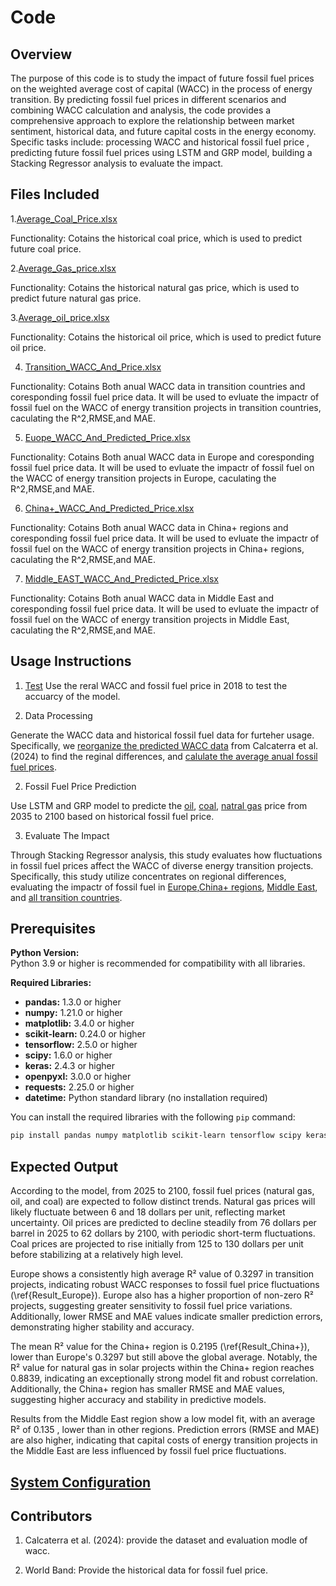 # Code

## Overview 

The purpose of this code is to study the impact of future fossil fuel prices on the weighted average cost of capital (WACC) in the process of energy transition. By predicting fossil fuel prices in different scenarios and combining WACC calculation and analysis, the code provides a comprehensive approach to explore the relationship between market sentiment, historical data, and future capital costs in the energy economy. Specific tasks include: processing WACC and historical fossil fuel price , predicting future fossil fuel prices using LSTM and GRP model, building a  Stacking Regressor analysis to evaluate the impact.

## Files Included
1.[Average_Coal_Price.xlsx](https://github.com/GreenComp-ERC/Shilin_ImpactOfFossilFeulPrice/blob/main/data/Average_Coal_Price.xlsx)

Functionality: Cotains the historical coal price, which is used to predict future coal price.

2.[Average_Gas_price.xlsx](https://github.com/GreenComp-ERC/Shilin_ImpactOfFossilFeulPrice/blob/main/data/Average_Gas_price.xlsx)

Functionality: Cotains the historical natural gas price, which is used to predict future natural gas price.

3.[Average_oil_price.xlsx](https://github.com/GreenComp-ERC/Shilin_ImpactOfFossilFeulPrice/blob/main/data/Average_oil_price.xlsx)

Functionality: Cotains the historical oil price, which is used to predict future oil price.

4. [Transition_WACC_And_Price.xlsx](https://github.com/GreenComp-ERC/Shilin_ImpactOfFossilFeulPrice/blob/main/data/Transition_WACC_And_Price.xlsx)

Functionality: Cotains Both anual WACC data in transition countries and coresponding fossil fuel price data. It will be used to evluate the impactr of fossil fuel on the WACC of energy transition projects in transition countries, caculating the R^2,RMSE,and MAE.

5. [Euope_WACC_And_Predicted_Price.xlsx](https://github.com/GreenComp-ERC/Shilin_ImpactOfFossilFeulPrice/blob/main/data/Euope_WACC_And_Predicted_Price.xlsx)

Functionality: Cotains Both anual WACC data in Europe and coresponding fossil fuel price data. It will be used to evluate the impactr of fossil fuel on the WACC of energy transition projects in Europe, caculating the R^2,RMSE,and MAE.

6. [China+_WACC_And_Predicted_Price.xlsx](https://github.com/GreenComp-ERC/Shilin_ImpactOfFossilFeulPrice/blob/main/data/China%2B_WACC_And_Predicted_Price.xlsx)

Functionality: Cotains Both anual WACC data in China+ regions and coresponding fossil fuel price data. It will be used to evluate the impactr of fossil fuel on the WACC of energy transition projects in China+ regions, caculating the R^2,RMSE,and MAE.

7. [Middle_EAST_WACC_And_Predicted_Price.xlsx](https://github.com/GreenComp-ERC/Shilin_ImpactOfFossilFeulPrice/blob/main/data/Middle_EAST_WACC_And_Predicted_Price.xlsx)

Functionality: Cotains Both anual WACC data in Middle East and coresponding fossil fuel price data. It will be used to evluate the impactr of fossil fuel on the WACC of energy transition projects in Middle East, caculating the R^2,RMSE,and MAE.


## Usage Instructions
1. [Test](https://github.com/GreenComp-ERC/Shilin_ImpactOfFossilFeulPrice/blob/main/code/TEST.ipynb)
   Use the reral WACC and fossil fuel price in 2018 to test the accuarcy of the model. 

1. Data Processing

Generate the WACC data and historical fossil fuel data for furteher usage. Specifically, we [reorganize the predicted WACC data](https://github.com/GreenComp-ERC/Shilin_ImpactOfFossilFeulPrice/blob/main/code/WACC_Data_processing.ipynb) from Calcaterra et al. (2024) to find the reginal differences, and [calulate the average anual fossil fuel prices](https://github.com/GreenComp-ERC/Shilin_ImpactOfFossilFeulPrice/blob/main/code/Price_Data_Processing.ipynb).

2. Fossil Fuel Price Prediction

Use LSTM and GRP model to predicte the [oil](https://github.com/GreenComp-ERC/Shilin_ImpactOfFossilFeulPrice/blob/main/code/Oil_Price_Prediction.ipynb), [coal](https://github.com/GreenComp-ERC/Shilin_ImpactOfFossilFeulPrice/blob/main/code/coal_Prediction.ipynb), [natral gas](https://github.com/GreenComp-ERC/Shilin_ImpactOfFossilFeulPrice/blob/main/code/Natural_Gas_Prediction.ipynb) price from 2035 to 2100 based on historical fossil fuel price.

3. Evaluate The Impact

 Through Stacking Regressor analysis, this study evaluates how fluctuations in fossil fuel prices affect the WACC of diverse energy transition projects. Specifically, this study utilize concentrates on regional differences, evaluating the impactr of fossil fuel in [Europe](https://github.com/GreenComp-ERC/Shilin_ImpactOfFossilFeulPrice/blob/main/code/The_Impact_Of_Fossil_fuel_Europe.ipynb),[China+ regions](https://github.com/GreenComp-ERC/Shilin_ImpactOfFossilFeulPrice/blob/main/code/The_Impact_Of_Fossil_Fuel_In_China%2B.ipynb), [Middle East](https://github.com/GreenComp-ERC/Shilin_ImpactOfFossilFeulPrice/blob/main/code/The_Impact_Of_Fossil_fuel_In_Middle_East.ipynb), and [all transition countries](https://github.com/GreenComp-ERC/Shilin_ImpactOfFossilFeulPrice/blob/main/code/The_Impact_of_Fossil_fuel_In_Transition_Countris.ipynb).

 

## Prerequisites

**Python Version:**  
Python 3.9 or higher is recommended for compatibility with all libraries.

**Required Libraries:**  
- **pandas:** 1.3.0 or higher  
- **numpy:** 1.21.0 or higher  
- **matplotlib:** 3.4.0 or higher  
- **scikit-learn:** 0.24.0 or higher  
- **tensorflow:** 2.5.0 or higher  
- **scipy:** 1.6.0 or higher  
- **keras:** 2.4.3 or higher  
- **openpyxl:** 3.0.0 or higher  
- **requests:** 2.25.0 or higher  
- **datetime:** Python standard library (no installation required)  

You can install the required libraries with the following `pip` command:

```bash
pip install pandas numpy matplotlib scikit-learn tensorflow scipy keras openpyxl requests

 ```

## Expected Output

According to the model,  from 2025 to 2100, fossil fuel prices (natural gas, oil, and coal) are expected to follow distinct trends. Natural gas prices will likely fluctuate between 6 and 18 dollars per unit, reflecting market uncertainty. Oil prices are predicted to decline steadily from 76 dollars per barrel in 2025 to 62 dollars by 2100, with periodic short-term fluctuations. Coal prices are projected to rise initially from 125 to 130 dollars per unit before stabilizing at a relatively high level.

Europe shows a consistently high average R² value of 0.3297 in transition projects, indicating robust WACC responses to fossil fuel price fluctuations (\ref{Result_Europe}). Europe also has a higher proportion of non-zero R² projects, suggesting greater sensitivity to fossil fuel price variations. Additionally, lower RMSE and MAE values indicate smaller prediction errors, demonstrating higher stability and accuracy.

The mean R² value for the China+ region is 0.2195 (\ref{Result_China+}), lower than Europe's 0.3297  but still above the global average. Notably, the R² value for natural gas in solar projects within the China+ region reaches 0.8839, indicating an exceptionally strong model fit and robust correlation. Additionally, the China+ region has smaller RMSE and MAE values, suggesting higher accuracy and stability in predictive models.

Results from the Middle East region show a low model fit, with an average R² of 0.135 , lower than in other regions. Prediction errors (RMSE and MAE) are also higher, indicating that capital costs of energy transition projects in the Middle East are less influenced by fossil fuel price fluctuations.

## [System Configuration](https://github.com/GreenComp-ERC/Shilin_ImpactOfFossilFeulPrice/blob/main/code/System%20Configuration%20Report.ipynb)

## Contributors
1. Calcaterra et al. (2024): provide the dataset and evaluation modle of wacc.

2. World Band: Provide the historical data for fossil fuel price.

 


